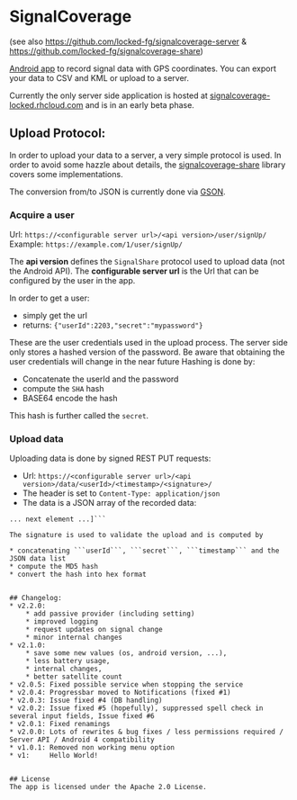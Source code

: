 # SignalCoverage 
(see also https://github.com/locked-fg/signalcoverage-server & https://github.com/locked-fg/signalcoverage-share)

[Android app](https://play.google.com/store/apps/details?id=de.locked.cellmapper)
to record signal data with GPS coordinates.
You can export your data to CSV and KML or upload to a server.

Currently the only server side application is hosted at 
[signalcoverage-locked.rhcloud.com](https://signalcoverage-locked.rhcloud.com) and is in an early beta phase.


## Upload Protocol:
In order to upload your data to a server, a very simple protocol is used.
In order to avoid some hazzle about details, the 
[signalcoverage-share](https://github.com/locked-fg/signalcoverage-share)
library covers some implementations.

The conversion from/to JSON is currently done via [GSON](https://code.google.com/p/google-gson/).

### Acquire a user
Url: ```https://<configurable server url>/<api version>/user/signUp/```  
Example: ```https://example.com/1/user/signUp/```

The **api version** defines the ```SignalShare``` protocol used to upload data (not the Android API).
The **configurable server url** is the Url that can be configured by the user in the app. 

In order to get a user:

* simply get the url
* returns: ```{"userId":2203,"secret":"mypassword"}```

These are the user credentials used in the upload process. The server side only stores a hashed 
version of the password. Be aware that obtaining the user credentials will change in the near future
Hashing is done by:

* Concatenate the userId and the password
* compute the ```SHA``` hash
* BASE64 encode the hash

This hash is further called the ```secret```.  


### Upload data 
Uploading data is done by signed REST PUT requests:

* Url: ```https://<configurable server url>/<api version>/data/<userId>/<timestamp>/<signature>/```
* The header is set to ```Content-Type: application/json```
* The data is a JSON array of the recorded data: 
```[{"time":1366491291,"accuracy":12.34,"altitude":1234.1,"satellites":5,"latitude":47.761474,"longitude":11.565152,"speed":123.45,"cdmaDbm":-1,"evdoDbm":-1,"evdoSnr":-1,"signalStrength":12,"carrier":"YourCarrier"},
... next element ...]```
 
The signature is used to validate the upload and is computed by 

* concatenating ```userId```, ```secret```, ```timestamp``` and the JSON data list
* compute the MD5 hash
* convert the hash into hex format


## Changelog:
* v2.2.0:
    * add passive provider (including setting)
    * improved logging
    * request updates on signal change
    * minor internal changes
* v2.1.0:
    * save some new values (os, android version, ...),
    * less battery usage,
    * internal changes,
    * better satellite count
* v2.0.5: Fixed possible service when stopping the service
* v2.0.4: Progressbar moved to Notifications (fixed #1)
* v2.0.3: Issue fixed #4 (DB handling)
* v2.0.2: Issue fixed #5 (hopefully), suppressed spell check in several input fields, Issue fixed #6 
* v2.0.1: Fixed renamings
* v2.0.0: Lots of rewrites & bug fixes / less permissions required / Server API / Android 4 compatibility 
* v1.0.1: Removed non working menu option
* v1:     Hello World!


## License
The app is licensed under the Apache 2.0 License.
